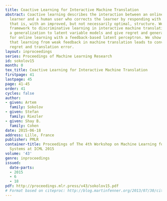 ```yaml
---
title: Coactive Learning for Interactive Machine Translation
abstract: Coactive learning describes the interaction between an online structured
  learner and a human user who corrects the learner by responding with weak feedback,
  that is, with an improved, but not necessarily optimal, structure. We apply this
  framework to discriminative learning in interactive machine translation. We present
  a generalization to latent variable models and give regret and generalization bounds
  for online learning with a feedback-based latent perceptron. We show experimentally
  that learning from weak feedback in machine translation leads to convergence in
  regret and translation error.
layout: inproceedings
series: Proceedings of Machine Learning Research
id: sokolov15
month: 0
tex_title: Coactive Learning for Interactive Machine Translation
firstpage: 41
lastpage: 45
page: 41-45
order: 41
cycles: false
author:
- given: Artem
  family: Sokolov
- given: Stefan
  family: Riezler
- given: Shay B.
  family: Cohen
date: 2015-06-18
address: Lille, France
publisher: PMLR
container-title: Proceedings of The 4th Workshop on Machine Learning for Interactive
  Systems at ICML 2015
volume: '43'
genre: inproceedings
issued:
  date-parts:
  - 2015
  - 6
  - 18
pdf: http://proceedings.mlr.press/v43/sokolov15.pdf
# Format based on citeproc: http://blog.martinfenner.org/2013/07/30/citeproc-yaml-for-bibliographies/
---
```

